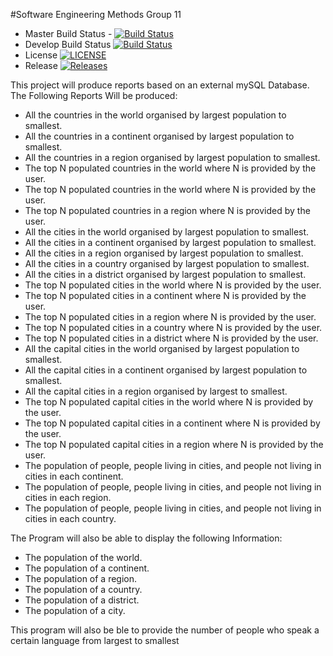 #Software Engineering Methods Group 11
- Master Build Status - [![Build Status](https://travis-ci.org/iainmclachlan/seMethodsGroup11.svg?branch=master)](https://travis-ci.org/iainmclachlan/seMethodsGroup11)
- Develop Build Status [![Build Status](https://travis-ci.org/iainmclachlan/seMethodsGroup11.svg?branch=develop)](https://travis-ci.org/iainmclachlan/seMethodsGroup11)
- License [![LICENSE](https://img.shields.io/github/license/iainmclachlan/seMethodsGroup11.svg?style=flat-square)](https://github.com/iainmclachlan/seMethodsGroup11/blob/master/LICENSE)
- Release [![Releases](https://img.shields.io/github/release/iainmclachlan/seMethodsGroup11.svg?style=flat-square)](https://github.com/iainmclachlan/seMethodsGroup11/releases)

This project will produce reports based on an external mySQL Database.
The Following Reports Will be produced:

- All the countries in the world organised by largest population to smallest.
- All the countries in a continent organised by largest population to smallest.
- All the countries in a region organised by largest population to smallest.
- The top N populated countries in the world where N is provided by the user.
- The top N populated countries in the world where N is provided by the user.
- The top N populated countries in a region where N is provided by the user.
- All the cities in the world organised by largest population to smallest.
- All the cities in a continent organised by largest population to smallest.
- All the cities in a region organised by largest population to smallest.
- All the cities in a country organised by largest population to smallest.
- All the cities in a district organised by largest population to smallest.
- The top N populated cities in the world where N is provided by the user.
- The top N populated cities in a continent where N is provided by the user.
- The top N populated cities in a region where N is provided by the user.
- The top N populated cities in a country where N is provided by the user.
- The top N populated cities in a district where N is provided by the user.
- All the capital cities in the world organised by largest population to smallest.
- All the capital cities in a continent organised by largest population to smallest.
- All the capital cities in a region organised by largest to smallest.
- The top N populated capital cities in the world where N is provided by the user.
- The top N populated capital cities in a continent where N is provided by the user.
- The top N populated capital cities in a region where N is provided by the user.
- The population of people, people living in cities, and people not living in cities in each continent.
- The population of people, people living in cities, and people not living in cities in each region.
- The population of people, people living in cities, and people not living in cities in each country.

The Program will also be able to display the following Information:
- The population of the world.
- The population of a continent.
- The population of a region.
- The population of a country.
- The population of a district.
- The population of a city.

This program will also be ble to provide the number of people who speak a certain language from largest to smallest